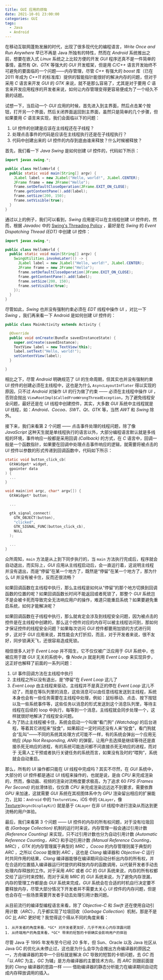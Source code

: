 ```yaml
---
title: GUI 应用的烦恼
date: 2021-10-01 23:00:00
categories: GUI
tags:
  - Java
  - Android
---
```


在移动互联网蓬勃发展的时代，出现了很多现代化的编程语言，*Write Once and Run Anywhere* 早已不再是 Java 所独有的特性，然而在 *Android* 系统推出之前，想要在嵌入式 *Linux* 系统之上比较方便的开发 *GUI* 程序还真不是一件简单的事情，虽然有 *Qt、GTK* 等强大的 *GUI* 开发框架，但是用 *C/C++* 语言开发始终不可避免的要面临的一个问题——内存管理，尽管 *C++* 有强大的 *boost* 库（已在 2011 年成为 *C++11* 的标准库）提供的智能指针能很好的解决内存的问题，但对于采用 *C* 语言来开发 *GUI* 的 *GTK* 来说，就不是那么容易了，尤其是对于要用 *C* 语言来开发应用程序的开发者来说，如何让内存管理变得更容易便成为了一个经久不衰的话题。

试想一下，当启动一个 *GUI* 应用的时候，首先进入到主界面，然后点击某个按钮，打开另一个界面，然后关闭界面返回到主界面，虽然只是简单的几个步骤，但如果要用 *C* 语言来实现，我们会面临以下的问题：

1. *UI* 控件的创建是应该在主线程还在子线程？
1. 处理点击事件的代码是应该在主线程执行还是在子线程执行？
1. 代码中创建出来的 *UI* 控件的内存到底由谁来释放？什么时候被释放？

首先，我们看一下 *Java Swing* 是如何创建 *UI* 控件的，代码如下所示：

```java
import javax.swing.*;

public class HelloWorld {
  public static void main(String[] argv) {
    JLabel label = new JLabel("Hello, world!", JLabel.CENTER);
    JFrame frame = new JFrame("Hello");
    frame.setDefaultCloseOperation(JFrame.EXIT_ON_CLOSE);
    frame.getContentPane().add(label);
    frame.setSize(200, 150);
    frame.setVisible(true);
  }
}
```

通过以上的例子，我们可以看到，*Swing* 应用是可以在主线程创建 *UI* 控件的，然而，根据 *Javadoc* 中的 [Swing's Threading Policy](https://docs.oracle.com/javase/8/docs/api/javax/swing/package-summary.html#threading) ，最好是在 *Swing* 的 *Event Dispatching Thread (EDT)* 中创建 *UI* 控件：

```java
import javax.swing.*;

public class HelloWorld {
  public static void main(String[] argv) {
    SwingUtilities.invokeLater(() -> {
      JLabel label = new JLabel("Hello, world!", JLabel.CENTER);
      JFrame frame = new JFrame("Hello");
      frame.setDefaultCloseOperation(JFrame.EXIT_ON_CLOSE);
      frame.getContentPane().add(label);
      frame.setSize(200, 150);
      frame.setVisible(true);
    });
  }
}
```

 尽管如此，*Swing* 也并没有强制约束必须在 *EDT* 线程中操作 *UI* ，对比一下 *Swing* ，我们再来看一下 Android 是如何创建 *UI* 控件的：

```java
public class MainActivity extends Activity {

  @Override
  public void onCreate(Bundle savedInstanceState) {
    super.onCreate(savedInstance);
    TextView label = new TextView(this);
    label.setText("Hello, world!");
    setContentView(label);
  }

}
```

相比之下，尽管 *Android* 明确规范了 *UI* 的生命周期，但其实也并没有强制约束 *UI* 控件的创建必须在主线程中，这也是为什么 `AsyncLayoutInflater` 得以实现的原因，只不过 *Android* 对操作 *UI* 的行为做了约束 —— 必须在主线程中操作 *UI* ，否则会抛出 `ViewRootImpl$CalledFromWrongThreadException`，为了避免线程安全问题，最好还是在 *UI* 线程中创建控件，其实，大多数 *GUI* 系统中主线程就是 *UI* 线程，如：*Android、Cocoa、SWT、Qt、GTK* 等，当然 *AWT* 和 *Swing* 除外。

接下来，我们来看第 2 个问题 —— 点击事件处理的线程问题，除了像 *JavaScript* 这种天生就是单线程执行的语言以外，大部分编程语言默认就是多线程的环境，事件响应一般都是采用回调 *(Callback)* 的方式，在 *C* 语言中，回调一般是一个函数指针，如果要在回调中处理点击事件响应的逻辑，就需要将被点击的 *UI* 控件以参数的形式传递到回调函数中，代码如下所示：

```c
static void button_click_cb(
  GtkWidget* widget,
  gpointer data
) {
  ...
}

void main(int argc, char* argv[]) {
  GtkWidget* button;

  ...

  gtk_signal_connect(
    GTK_OBJECT(button),
    "clicked",
    GTK_SIGNAL_FUNC(button_click_cb),
    NULL
  );

  ...
}
```

众所周知，`main` 方法是从上到下同步执行的，当 `main` 方法执行完成后，程序就会自动退出，而实际上，*GUI* 应用从主线程启动后，会一直运行着，这说明主线程并没有退出，而是“停留”在某一个地方了，既然是“停留”在某一个地方了，那为什么 *UI* 并没有被卡住，反而还很流畅？

如果回调函数在主线程中执行，那么主线程是如何从“停留”的那个地方切换到回调函数的位置的呢？如果回调函数长时间不能返回或者死锁了，那整个 *GUI* 系统岂不是会被卡死而导致完全无法响应用户的操作，难道只能重启系统？如果要避免重启系统，如何才能解决呢？

如果回调函数在子线程中执行，那么就肯定会涉及到线程安全问题，因为被点击的控件是在主线程中创建的，那么这个控件对应的内存可以被主线程访问到，那如何才保证控件的线程安全问题？如果每次访问 *GUI* 控件都要用加锁的方式进行同步，这对于 *GUI* 应用来说，其性能会大打折扣，而且，对于开发者来说，很不友好，同步锁满天飞，还很容易造成死锁。

相信很多人对于 *Event Loop* 并不陌生，它不仅仅被广泛应用于 *GUI* 系统中，也被应用于跟 *GUI* 无关的系统中，像 *Node.js* 就是利用 *Event Loop* 来实现异步，这正好也解释了前面的一系列问题：

1. *UI* 事件回调方法在主线程中执行
2. 主线程之所以没有退出，是“停留”在 *Event Loop* 这儿了
3. *Event Loop* 由主线程来驱动，主线程并不是真正的停在 *Event Loop* 这儿不动了，而是在等队列里的消息，这些消息可以由任意线程发送到主线程，系统本身也会有一些任务需要在主线程中处理，例如：鼠标移动、点击、按下按钮以及一些系统事件等，这些任务以消息的形式发送到这个消息队列里，等待主线程在后续的 loop 中执行，每等到一个消息，主线程就会同步处理一个，这样就很好地解决了线程安全问题。
4.	为了防止主线程被卡住，系统会启动一个叫做“看门狗” *(Watchdog)* 的后台进程，等着其它进程来“投食”，如果超过一定时间还没有人来“投食”，看门狗就会“乱叫”——不同的系统其处理方式可能不一样，有的系统会弹出一个应用无响应 *(App Not Responding, ANR)* 的弹窗，让用户去选择是继续等待还是直接杀死无响应的进程，有的系统可能连问都不问直接杀死无响应的进程，而对于 无需人工干预或者执行关键任务的系统而言，如果没有及时的“喂狗”，系统就会自动重启。

那么，所有的 *UI* 操作都只能在 *UI* 线程中完成吗？其实不尽然，在 *GUI* 系统中，大部分的 *UI* 控件都是通过 *UI* 线程来操作的，也就是说，是由 *CPU* 来完成渲染的，然而，像动画、视频的渲染对流畅度要求极高，为了追求 60 *FPS (Frames Per Second)* 的丝滑体验，仅仅靠 *CPU* 来完成渲染远远达不到要求，需要依靠 *GPU* 来加速，这就需要 *GUI* 系统在其视图体系中为 *GPU* 渲染留出相应的扩展能力，比如：`Android` 中的 `TextureView`，iOS 中的 `CALayer`，像 [Texture](https://texturegroup.org/)(`AsyncDisplayKit`) 就是基于 `CALayer` 在非 *UI* 线程中进行渲染从而达到更流畅的用户体验。

最后，我们来看第 3 个问题 —— *UI* 控件的内存的所有权问题，对于没有垃圾回收 *(Garbage Collection)* 机制的运行时来说，内存管理一般会通过引用计数 *(Reference Counting)* 来实现，只不过引用计数也分为自动引用计数 *(Automatic Reference Counting，ARC)* 和手动引用计数 *(Manual Reference Counting，MRC)* ，*GTK* 的内存管理属于典型的 *MRC* ，*Cocoa* 的内存管理则属于典型的 *ARC* ，之所以 *Cocoa* 能做到 *ARC* ，这也是 *Clang* 编译器和 *Objective-C* 运行时共同作用的结果，*Clang* 编译器能够在编译期间自动分析出内存的所有权，并在合适的位置插入编译器运行时提供的释放内存的函数调用，以代替开发者手动去处理内存释放的工作。对于采用 *ARC* 或者 *GC* 的 *GUI* 系统来说，内存的所有权都交给了运行时来控制，而对于采用 *MRC* 的 *GUI* 系统来说，为了避免内存泄漏，内存的管理工作都是由 *GUI* 系统来完成，*GUI* 系统会在合适的时机自行决定要不要释放内存，尽管大部分情况下开发者并不需要太关心 *UI* 控件的内存问题，但是也会存在一些场景需要开发者手动去处理引用计数问题。

从目前流行的编译型编程语言来看，除了 *Objective-C* 和 *Swift* 还在使用自动引用计数（*ARC*），几乎都实现了垃圾回收（*Garbage Collection*）机制，那是不是 *GC* 比 *ARC* 更好呢？我觉得这个得从不同的角度来看：

	1. 从开发者的角度来看，*GC* 对开发者更友好，几乎不用关心内存泄露问题
	1. 从终端用户的角度来看，*GC* 带来的短暂的卡顿确实会影响用户的体验

尽管 Java 于 1995 年发布至今已经 20 多年，但 Sun、Oracle 以及 Java 社区从 Java GC 的优化从未停止过，这也是为什么会华为会推出方舟编译器的原因之一，方舟编译器的其中一个目标就是解决 *GC* 导致的短暂的卡顿问题，去 *GC* 而「以 *ARC* 为主，*GC* 为辅」是方舟编译器的主要技术方向，而 *ARC* 则跟前面提到的 *Clang* 编译器的思路一样 —— 借助编译器的静态分析能力在编译期间自动完成内存释放调用的插入。
